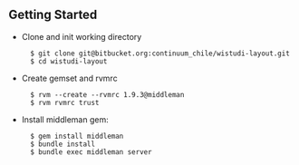 ## Getting Started

* Clone and init working directory

		$ git clone git@bitbucket.org:continuum_chile/wistudi-layout.git
		$ cd wistudi-layout


* Create gemset and rvmrc

		$ rvm --create --rvmrc 1.9.3@middleman
		$ rvm rvmrc trust


* Install middleman gem:

		$ gem install middleman
		$ bundle install
		$ bundle exec middleman server
